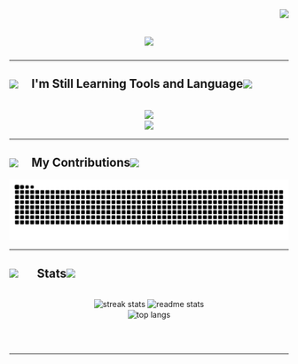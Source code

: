 <img align="right" src="https://visitor-badge.laobi.icu/badge?page_id=radityatamanugraha.radityatamanugraha" />

<h1 align="center">
    <img src="https://readme-typing-svg.herokuapp.com/?font=Righteous&size=35&center=true&vCenter=true&width=850&height=80&duration=3000&lines=Hi+There!+👋;+I'm+Radityatama+Nugraha!&color=1E90FF" />
</h1>

<hr/>

<h2 align="center">
   <span style="display: flex; align-items: center;">
  <img src="https://raw.githubusercontent.com/Tarikul-Islam-Anik/Telegram-Animated-Emojis/main/Objects/Toolbox.webp" width="40" />
  I'm Still Learning Tools and Language
  <img src="https://raw.githubusercontent.com/Tarikul-Islam-Anik/Telegram-Animated-Emojis/main/Objects/Toolbox.webp" width="40" />
</span>
</h2>

<br/>

<div align="center">
      <img src="https://skillicons.dev/icons?i=vscode,git,github,bootstrap,figma,mysql," />
<br>  <img src="https://skillicons.dev/icons?i=html,css,javascript,php,python,java," />
</div>

<hr/>

<div align="center">
  <h2>
<span style="display: flex; align-items: center;">
  <img src="https://media0.giphy.com/media/v1.Y2lkPTc5MGI3NjExdTY5bzhtNTIyeWE0dXJ0enZwMHp5emE1a20zOTdwZmdmeDIzN3BwcCZlcD12MV9pbnRlcm5hbF9naWZfYnlfaWQmY3Q9cw/EHi4p5Frxw2FA2m72S/giphy.gif" width="40" />
  My Contributions
  <img src="https://media0.giphy.com/media/v1.Y2lkPTc5MGI3NjExdTY5bzhtNTIyeWE0dXJ0enZwMHp5emE1a20zOTdwZmdmeDIzN3BwcCZlcD12MV9pbnRlcm5hbF9naWZfYnlfaWQmY3Q9cw/EHi4p5Frxw2FA2m72S/giphy.gif" width="40" />
</span>
</h2>
 
<picture>
  <source media="(prefers-color-scheme: dark)" srcset="https://raw.githubusercontent.com/radityatamanugraha/radityatamanugraha/output/github-contribution-grid-snake-dark.svg">
  <source media="(prefers-color-scheme: light)" srcset="https://raw.githubusercontent.com/radityatamanugraha/radityatamanugraha/output/github-contribution-grid-snake.svg">
  <img alt="github contribution grid snake animation" src="https://raw.githubusercontent.com/radityatamanugraha/radityatamanugraha/output/github-contribution-grid-snake.svg">
</picture>

<br/>
<hr/>

<h2 align="center">
    <span style="display: flex; align-items: center;">
  <img src="https://media3.giphy.com/media/v1.Y2lkPTc5MGI3NjExaWE2cHFxZGFicDdyeDd2YjRrdXRlNmNlbnp0Y2Y2cGZ3dDFxODM3eSZlcD12MV9pbnRlcm5hbF9naWZfYnlfaWQmY3Q9cw/LlngFXftGiC6Ha4Wit/giphy.gif" width="50" />
  Stats
  <img src="https://media3.giphy.com/media/v1.Y2lkPTc5MGI3NjExaWE2cHFxZGFicDdyeDd2YjRrdXRlNmNlbnp0Y2Y2cGZ3dDFxODM3eSZlcD12MV9pbnRlcm5hbF9naWZfYnlfaWQmY3Q9cw/LlngFXftGiC6Ha4Wit/giphy.gif" width="50" />
</span>
</h2>

<br>
<div align=center>
  <img width=390 src="https://github-readme-streak-stats-salesp07.vercel.app/?user=radityatamanugraha&count_private=true&theme=react&border_radius=10" alt="streak stats"/>
  <img width=390 src="https://github-readme-stats-salesp07.vercel.app/api?username=radityatamanugraha&count_private=true&show_icons=true&theme=react&rank_icon=github&border_radius=10" alt="readme stats" />
  <br/>
  <img width=325 align="center" src="https://github-readme-stats-salesp07.vercel.app/api/top-langs/?username=radityatamanugraha&hide=HTML&langs_count=8&layout=compact&theme=react&border_radius=10&size_weight=0.5&count_weight=0.5&exclude_repo=github-readme-stats" alt="top langs" />
</div>

<br/><br/>

<hr/>
<br/>

